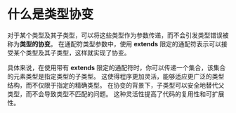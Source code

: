# 什么是类型协变

对于某个类型及其子类型，可以将这些类型作为参数传递，而不会引发类型错误被称为**类型的协变**。
在通配符类型参数中，使用 **extends** 限定的通配符表示可以接受某个类型及其子类型，这样就实现了协变。

具体来说，在使用带有 **extends** 限定的通配符时，你可以传递一个集合，该集合的元素类型是指定类型的子类型。
这使得程序更加灵活，能够适应更广泛的类型结构，而不仅限于指定的精确类型。
在协变的背景下，子类型可以安全地替代父类型，而不会导致类型不匹配的问题。
这种灵活性提高了代码的复用性和可扩展性。